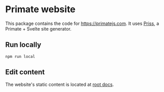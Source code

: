 # Primate website

This package contains the code for https://primatejs.com. It uses
[Priss][priss], a Primate + Svelte site generator.

## Run locally

`npm run local`

## Edit content

The website's static content is located at [root docs][docs].

[priss]: https://github.com/primatejs/priss
[docs]: https://github.com/primatejs/primate/tree/master/docs
